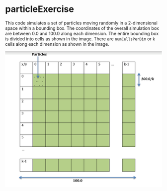 # particleExercise

This code simulates a set of particles moving randomly in a 2-dimensional space within a bounding box. The coordinates of the overall simulation box are between 0.0 and 100.0 along each dimension. The entire bounding box is divided into cells as shown in the image. There are `numCellsPerDim` or `k` cells along each dimension as shown in the image. 

![Bounding Box Image](https://github.com/nitbhat/particleExercise/blob/master/bounding_box.png)

